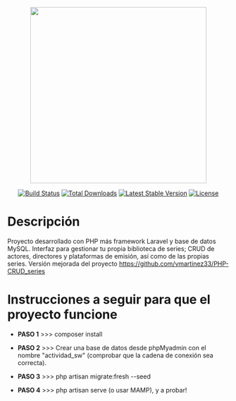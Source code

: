 <p align="center"><a href="https://laravel.com" target="_blank"><img src="https://raw.githubusercontent.com/laravel/art/master/logo-lockup/5%20SVG/2%20CMYK/1%20Full%20Color/laravel-logolockup-cmyk-red.svg" width="400"></a></p>

<p align="center">
<a href="https://travis-ci.org/laravel/framework"><img src="https://travis-ci.org/laravel/framework.svg" alt="Build Status"></a>
<a href="https://packagist.org/packages/laravel/framework"><img src="https://poser.pugx.org/laravel/framework/d/total.svg" alt="Total Downloads"></a>
<a href="https://packagist.org/packages/laravel/framework"><img src="https://poser.pugx.org/laravel/framework/v/stable.svg" alt="Latest Stable Version"></a>
<a href="https://packagist.org/packages/laravel/framework"><img src="https://poser.pugx.org/laravel/framework/license.svg" alt="License"></a>
</p>

# Descripción
Proyecto desarrollado con PHP más framework Laravel y base de datos MySQL. Interfaz para gestionar tu propia biblioteca de series; CRUD de actores, directores y plataformas de emisión, así como de las propias series. Versión mejorada del proyecto https://github.com/vmartinez33/PHP-CRUD_series

# Instrucciones a seguir para que el proyecto funcione

- **PASO 1** >>> composer install

- **PASO 2** >>> Crear una base de datos desde phpMyadmin con el nombre "actividad_sw" (comprobar que la cadena de conexión sea correcta).

- **PASO 3** >>> php artisan migrate:fresh --seed

- **PASO 4** >>> php artisan serve (o usar MAMP), y a probar!
